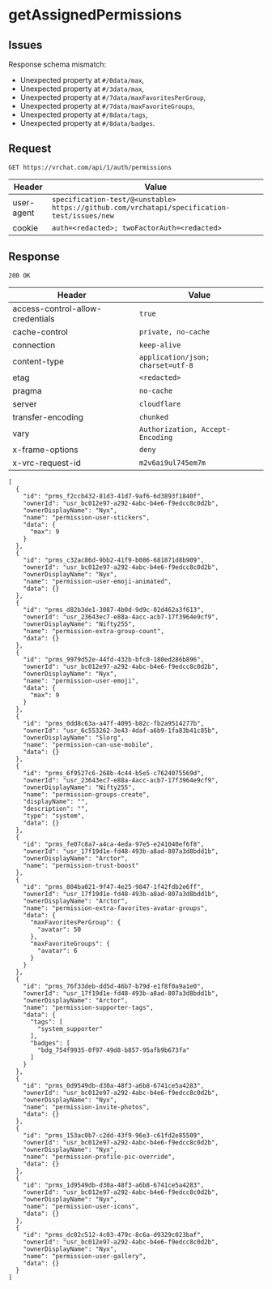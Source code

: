 # getAssignedPermissions

## Issues
Response schema mismatch:
* Unexpected property at ``#/0data/max``,
* Unexpected property at ``#/3data/max``,
* Unexpected property at ``#/7data/maxFavoritesPerGroup``,
* Unexpected property at ``#/7data/maxFavoriteGroups``,
* Unexpected property at ``#/8data/tags``,
* Unexpected property at ``#/8data/badges``.
## Request
`GET https://vrchat.com/api/1/auth/permissions`

| Header | Value |
| ------ | ----- |
| user-agent | `specification-test/@<unstable> https://github.com/vrchatapi/specification-test/issues/new` |
| cookie | `auth=<redacted>; twoFactorAuth=<redacted>` |


## Response
`200 OK`

| Header | Value |
| ------ | ----- |
| access-control-allow-credentials | `true` |
| cache-control | `private, no-cache` |
| connection | `keep-alive` |
| content-type | `application/json; charset=utf-8` |
| etag | `<redacted>` |
| pragma | `no-cache` |
| server | `cloudflare` |
| transfer-encoding | `chunked` |
| vary | `Authorization, Accept-Encoding` |
| x-frame-options | `deny` |
| x-vrc-request-id | `m2v6ai9ul745em7m` |

```jsonc
[
  {
    "id": "prms_f2ccb432-81d3-41d7-9af6-6d3893f1840f",
    "ownerId": "usr_bc012e97-a292-4abc-b4e6-f9edcc8c0d2b",
    "ownerDisplayName": "Nyx",
    "name": "permission-user-stickers",
    "data": {
      "max": 9
    }
  },
  {
    "id": "prms_c32ac86d-9bb2-41f9-b086-681871d8b909",
    "ownerId": "usr_bc012e97-a292-4abc-b4e6-f9edcc8c0d2b",
    "ownerDisplayName": "Nyx",
    "name": "permission-user-emoji-animated",
    "data": {}
  },
  {
    "id": "prms_d82b3de1-3087-4b0d-9d9c-02d462a3f613",
    "ownerId": "usr_23643ec7-e88a-4acc-acb7-17f3964e9cf9",
    "ownerDisplayName": "Nifty255",
    "name": "permission-extra-group-count",
    "data": {}
  },
  {
    "id": "prms_9979d52e-44fd-432b-bfc0-180ed286b896",
    "ownerId": "usr_bc012e97-a292-4abc-b4e6-f9edcc8c0d2b",
    "ownerDisplayName": "Nyx",
    "name": "permission-user-emoji",
    "data": {
      "max": 9
    }
  },
  {
    "id": "prms_0dd8c63a-a47f-4095-b82c-fb2a9514277b",
    "ownerId": "usr_6c553262-3e43-4daf-a6b9-1fa83b41c85b",
    "ownerDisplayName": "Slorg",
    "name": "permission-can-use-mobile",
    "data": {}
  },
  {
    "id": "prms_6f9527c6-268b-4c44-b5e5-c7624075569d",
    "ownerId": "usr_23643ec7-e88a-4acc-acb7-17f3964e9cf9",
    "ownerDisplayName": "Nifty255",
    "name": "permission-groups-create",
    "displayName": "",
    "description": "",
    "type": "system",
    "data": {}
  },
  {
    "id": "prms_fe07c8a7-a4ca-4eda-97e5-e241040ef6f8",
    "ownerId": "usr_17f19d1e-fd48-493b-a8ad-807a3d8bdd1b",
    "ownerDisplayName": "Arctor",
    "name": "permission-trust-boost"
  },
  {
    "id": "prms_804ba021-9f47-4e25-9847-1f42fdb2e6ff",
    "ownerId": "usr_17f19d1e-fd48-493b-a8ad-807a3d8bdd1b",
    "ownerDisplayName": "Arctor",
    "name": "permission-extra-favorites-avatar-groups",
    "data": {
      "maxFavoritesPerGroup": {
        "avatar": 50
      },
      "maxFavoriteGroups": {
        "avatar": 6
      }
    }
  },
  {
    "id": "prms_76f33deb-dd5d-46b7-b79d-e1f8f0a9a1e0",
    "ownerId": "usr_17f19d1e-fd48-493b-a8ad-807a3d8bdd1b",
    "ownerDisplayName": "Arctor",
    "name": "permission-supporter-tags",
    "data": {
      "tags": [
        "system_supporter"
      ],
      "badges": [
        "bdg_754f9935-0f97-49d8-b857-95afb9b673fa"
      ]
    }
  },
  {
    "id": "prms_0d9549db-d30a-48f3-a6b8-6741ce5a4283",
    "ownerId": "usr_bc012e97-a292-4abc-b4e6-f9edcc8c0d2b",
    "ownerDisplayName": "Nyx",
    "name": "permission-invite-photos",
    "data": {}
  },
  {
    "id": "prms_153ac0b7-c2dd-43f9-96e3-c61fd2e85509",
    "ownerId": "usr_bc012e97-a292-4abc-b4e6-f9edcc8c0d2b",
    "ownerDisplayName": "Nyx",
    "name": "permission-profile-pic-override",
    "data": {}
  },
  {
    "id": "prms_1d9549db-d30a-48f3-a6b8-6741ce5a4283",
    "ownerId": "usr_bc012e97-a292-4abc-b4e6-f9edcc8c0d2b",
    "ownerDisplayName": "Nyx",
    "name": "permission-user-icons",
    "data": {}
  },
  {
    "id": "prms_dc02c512-4c03-479c-8c6a-d9329c023baf",
    "ownerId": "usr_bc012e97-a292-4abc-b4e6-f9edcc8c0d2b",
    "ownerDisplayName": "Nyx",
    "name": "permission-user-gallery",
    "data": {}
  }
]
```
